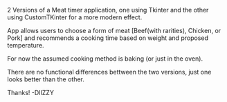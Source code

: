 2 Versions of a Meat timer application, one using Tkinter and the other using CustomTKinter for a more modern effect.

App allows users to choose a form of meat [Beef(with rarities), Chicken, or Pork] and recommends a cooking time based on weight and proposed 
temperature.

For now the assumed cooking method is baking (or just in the oven).

There are no functional differences bettween the two versions, just one looks better than the other.

Thanks!
-DIIZZY
